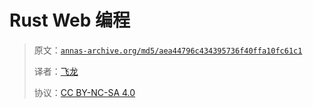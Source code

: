 # Rust Web 编程

> 原文：[`annas-archive.org/md5/aea44796c434395736f40ffa10fc61c1`](https://annas-archive.org/md5/aea44796c434395736f40ffa10fc61c1)
> 
> 译者：[飞龙](https://github.com/wizardforcel)
> 
> 协议：[CC BY-NC-SA 4.0](http://creativecommons.org/licenses/by-nc-sa/4.0/)